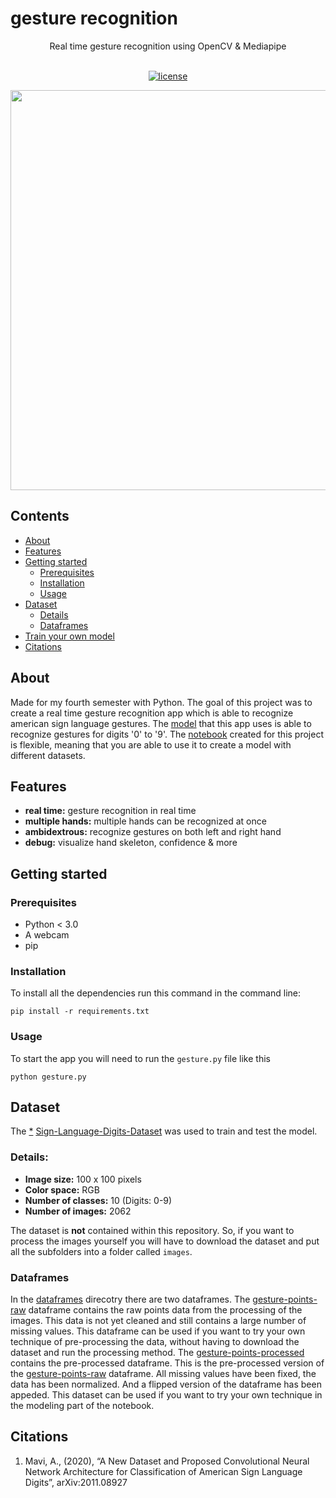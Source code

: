 # gesture recognition

<div align="center">
Real time gesture recognition using OpenCV & Mediapipe
<br />
</div>

<div align="center">
<br />

[![license](https://img.shields.io/github/license/dec0dOS/amazing-github-template.svg?style=flat-square)](LICENSE)
</div>

<p align="center">
  <img src="./examples/example.gif" width="640">
</p>

## Contents
- [About](#about)
- [Features](#features)
- [Getting started](#getting-started)
  - [Prerequisites](#prerequisites)
  - [Installation](#installation)
  - [Usage](#Usage)
- [Dataset](#dataset)
  - [Details](#details)
  - [Dataframes](#dataframes)
- [Train your own model](#train-your-own-model)
- [Citations](#citations)


## About
Made for my fourth semester with Python. The goal of this project was to create a real time gesture recognition app which is able to recognize american sign language gestures. The [model](./model) that this app uses is able to recognize gestures for digits '0' to '9'. The [notebook](Gesture%20recognition.ipynb) created for this project is flexible, meaning that you are able to use it to create a model with different datasets.

## Features
- __real time:__ gesture recognition in real time
- __multiple hands:__ multiple hands can be recognized at once
- __ambidextrous:__ recognize gestures on both left and right hand
- __debug:__ visualize hand skeleton, confidence & more

## Getting started
### Prerequisites
- Python < 3.0
- A webcam
- pip

### Installation
To install all the dependencies run this command in the command line:
```
pip install -r requirements.txt
```
### Usage
To start the app you will need to run the `gesture.py` file like this
```
python gesture.py
```

## Dataset
The [*](#citataions) [Sign-Language-Digits-Dataset](https://github.com/ardamavi/Sign-Language-Digits-Dataset) was used to train and test the model. 
### Details:
- __Image size:__ 100 x 100 pixels
- __Color space:__ RGB
- __Number of classes:__ 10 (Digits: 0-9)
- __Number of images:__ 2062

The dataset is __not__ contained within this repository. So, if you want to process the images yourself you will have to download the dataset and put all the subfolders into a folder called `images`.


### Dataframes
In the [dataframes](dataframes) direcotry there are two dataframes. The [gesture-points-raw](gesture-points-raw.csv) dataframe contains the raw points data from the processing of the images. This data is not yet cleaned and still contains a large number of missing values. This dataframe can be used if you want to try your own technique of pre-processing the data, without having to download  the dataset and run the processing method. The [gesture-points-processed](gesture-points-processed.csv) contains the pre-processed dataframe. This is the pre-processed version of the [gesture-points-raw](gesture-points-raw.csv) dataframe. All missing values have been fixed, the data has been normalized. And a flipped version of the dataframe has been appeded. This dataset can be used if you want to try your own technique in the modeling part of the notebook.


## Citations
1. Mavi, A., (2020), “A New Dataset and Proposed Convolutional  Neural Network Architecture for Classification of American Sign Language Digits”, arXiv:2011.08927
